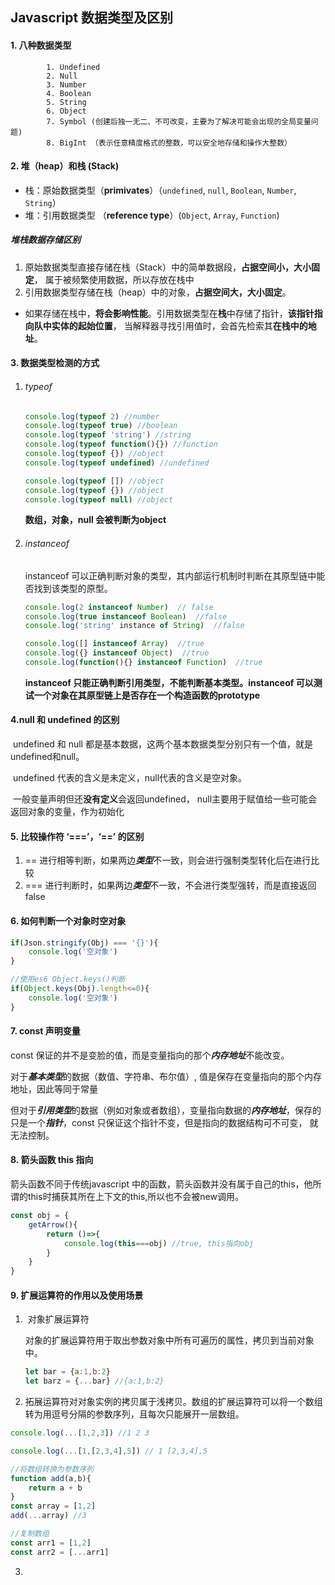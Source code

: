 ## Javascript 数据类型及区别

#### 1. 八种数据类型

   			1. Undefined
   			2. Null
   			3. Number
   			4. Boolean
   			5. String
   			6. Object
   			7. Symbol (创建后独一无二、不可改变，主要为了解决可能会出现的全局变量问题)
   			8. BigInt （表示任意精度格式的整数，可以安全地存储和操作大整数）



#### 2. 堆（heap）和栈 (Stack)

- 栈：原始数据类型（**primivates**）（`undefined`, `null`, `Boolean`, `Number`, `String`）
- 堆：引用数据类型 （**reference type**）(`Object`, `Array`, `Function`)

##### 堆栈数据存储区别

1. 原始数据类型直接存储在栈（Stack）中的简单数据段，**占据空间小，大小固定**， 属于被频繁使用数据，所以存放在栈中
2. 引用数据类型存储在栈（heap）中的对象，**占据空间大，大小固定**。 

-  如果存储在栈中，**将会影响性能**。引用数据类型在**栈**中存储了指针，**该指针指向队中实体的起始位置**， 当解释器寻找引用值时，会首先检索其**在栈中的地址**。

#### 3. 数据类型检测的方式

1. ###### typeof

   ```js
   console.log(typeof 2) //number
   console.log(typeof true) //boolean
   console.log(typeof 'string') //string
   console.log(typeof function(){}) //function
   console.log(typeof {}) //object
   console.log(typeof undefined) //undefined
   
   console.log(typeof []) //object
   console.log(typeof {}) //object
   console.log(typeof null) //object 
   ```

   **数组，对象，null 会被判断为object**

2. ###### instanceof

   instanceof 可以正确判断对象的类型，其内部运行机制时判断在其原型链中能否找到该类型的原型。

   ```js
   console.log(2 instanceof Number)  // false
   console.log(true instanceof Boolean)  //false
   console.log('string' instance of String)  //false
   
   console.log([] instanceof Array)  //true
   console.log({} instanceof Object)  //true
   console.log(function(){} instanceof Function)  //true
   ```

   **instanceof 只能正确判断引用类型，不能判断基本类型。instanceof 可以测试一个对象在其原型链上是否存在一个构造函数的prototype**

#### 4.null 和 undefined 的区别

​	undefined 和 null 都是基本数据，这两个基本数据类型分别只有一个值，就是undefined和null。

​    undefined 代表的含义是未定义，null代表的含义是空对象。 

​	一般变量声明但还**没有定义**会返回undefined，   null主要用于赋值给一些可能会返回对象的变量，作为初始化



#### 5. 比较操作符 ‘===’，‘==’ 的区别

1.  == 进行相等判断，如果两边***类型***不一致，则会进行强制类型转化后在进行比较
2. === 进行判断时，如果两边***类型***不一致，不会进行类型强转，而是直接返回false



#### 6. 如何判断一个对象时空对象

```js
if(Json.stringify(Obj) === '{}'){
    console.log('空对象')
}

//使用es6 Object.keys()判断
if(Object.keys(Obj).length<=0){
    console.log('空对象')
}
```



#### 7. const 声明变量

const 保证的并不是变脸的值，而是变量指向的那个***内存地址***不能改变。

对于***基本类型***的数据（数值、字符串、布尔值）, 值是保存在变量指向的那个内存地址，因此等同于常量



但对于***引用类型***的数据（例如对象或者数组），变量指向数据的***内存地址***，保存的只是一个***指针***，const 只保证这个指针不变，但是指向的数据结构可不可变， 就无法控制。



#### 8. 箭头函数 this 指向

箭头函数不同于传统javascript 中的函数，箭头函数并没有属于自己的this，他所谓的this时捕获其所在上下文的this,所以也不会被new调用。

```js
const obj = {
    getArrow(){
        return ()=>{
            console.log(this===obj) //true, this指向obj
        }
    }
}
```

#### 9. 扩展运算符的作用以及使用场景

1. ​	对象扩展运算符

   对象的扩展运算符用于取出参数对象中所有可遍历的属性，拷贝到当前对象中。

   ```js
   let bar = {a:1,b:2}
   let barz = {...bar} //{a:1,b:2}
   ```

2.  拓展运算符对对象实例的拷贝属于浅拷贝。数组的扩展运算符可以将一个数组转为用逗号分隔的参数序列，且每次只能展开一层数组。

   ```js
   console.log(...[1,2,3]) //1 2 3
   
   console.log(...[1,[2,3,4],5]) // 1 [2,3,4],5
   
   //将数组转换为参数序列
   function add(a,b){
       return a + b
   }
   const array = [1,2]
   add(...array) //3
   
   //复制数组
   const arr1 = [1,2]
   const arr2 = [...arr1]
   ```

   

3. 

   





 





































#### 

​        